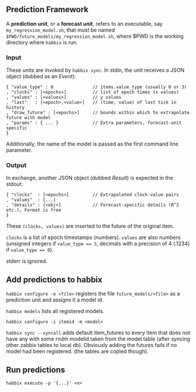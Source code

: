 ## Prediction Framework

A **prediction unit**, or a **forecast unit**, refers to an executable, say
`my_regression_model.sh`, that must be named
`$PWD/future_models/my_regression_model.sh`, where $PWD is the working directory
where `habbix` is run.

### Input

These units are invoked by `habbix sync`. In stdin, the unit receives a JSON
object (dubbed as an *Event*):

    { "value_type" : 0               // items.value_type (usually 0 or 3)
    , "clocks" : [<epochs>]          // list of epoch times (x values)
    , "values" : [<values>]          // y values
    , "last"   : [<epoch>,<value>]   // (time, value) of last tick in history
    , "draw_future" : [<epochs>]     // bounds within which to extrapolate future with model
    , "params" : { ... }             // Extra parameters, forecast-unit specific
    }

Additionally, the name of the model is passed as the first command line
parameter.

### Output

In exchange, another JSON object (dubbed *Result*) is expected in the stdout:

    { "clocks"  : [<epochs>]         // Extrapolated clock-value pairs
    , "values"  : [...]
    , "details" : {<obj>}            // Forecast-specific details (R^2 etc.), Format is free
    }

These `(clocks, values)` are inserted to the future of the original item.

`clocks` is a list of epoch timestamps (numbers). `values` are also numbers
(unsigned integers if `value_type == 3`, decimals with a precision of 4
(.1234) if `value_type == 0`).

stderr is ignored.

## Add predictions to habbix

`habbix configure -e <file>` registers the file `future_models/<file>` as a
prediction unit and assigns it a model id.

`habbix models` lists all registered models.

`habbix configure -i itemid -m <model>` 

`habbix sync --syncall` adds default item_futures to every item that does not
have any with some rndm modelid taken from the model table (after syncing other
zabbix tables to local db). Obviously adding the futures fails if no model had
been registered. (the tables are copied though).

## Run predictions

`habbix execute -p '{...}' <n>`
